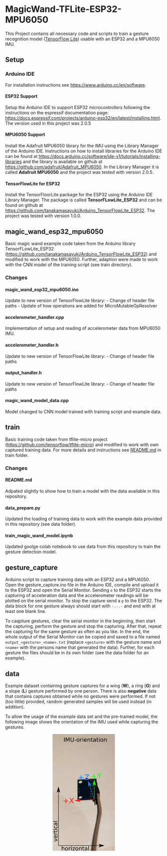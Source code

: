 # MagicWand-TFLite-ESP32-MPU6050

This Project contains all necessary code and scripts to train a gesture recognition model ([TensorFlow Lite](https://tensorflow.org/lite/microcontrollers/overview)) usable with an ESP32 and a MPU6050 IMU.

## Setup

### Arduino IDE

For installation instructions see <https://www.arduino.cc/en/software>.

#### ESP32 Support

Setup the Arduino IDE to support ESP32 microcontrollers following the instructions on the espressif documentation page: <https://docs.espressif.com/projects/arduino-esp32/en/latest/installing.html>. The version used in this project was 2.0.5

#### MPU6050 Support

Install the Adafruit MPU6050 library for the IMU using the Library Manager of the Arduino IDE. Instructions on how to install libraries for the Arduino IDE can be found at <https://docs.arduino.cc/software/ide-v1/tutorials/installing-libraries> and the library is available on github at <https://github.com/adafruit/Adafruit_MPU6050>. In the Library Manager it is called **Adafruit MPU6050** and the project was tested with version 2.0.5. 

#### TensorFlowLite for ESP32

Install the TensorFloorLite package for the ESP32 using the Arduino IDE Library Manager. The package is called **TensorFLowLite_ESP32** and can be found on github at <https://github.com/tanakamasayuki/Arduino_TensorFlowLite_ESP32>. The project was tested with version 1.0.0.

## magic_wand_esp32_mpu6050

Basic magic wand example code taken from the Arduino library TensorFLowLite_ESP32 (<https://github.com/tanakamasayuki/Arduino_TensorFlowLite_ESP32>) and modified to work with the MPU6050. Further, adaption were made to work with the CNN model of the training script (see train directory).

### Changes

#### magic_wand_esp32_mpu6050.ino

Update to new version of TensorFlowLite library:
    - Change of header file paths
    - Update of how operations are added for MicroMutableOpResolver

#### accelerometer_handler.cpp

Implementation of setup and reading of accelerometer data from MPU6050 IMU.

#### accelerometer_handler.h
Update to new version of TensorFlowLite library:
    - Change of header file paths

#### output_handler.h
Update to new version of TensorFlowLite library:
    - Change of header file paths

#### magic_wand_model_data.cpp

Model changed to CNN model trained with training script and example data.

## train

Basic training code taken from tflite-micro project (<https://github.com/tensorflow/tflite-micro>) and modified to work with own captured training data. For more details and instructions see [README.md](https://github.com/stefan-spiss/MagicWand-TFLite-ESP32-MPU6050/tree/main/train#readme) in train folder.

### Changes

#### README.md

Adpated slightly to show how to train a model with the data available in this repository.

#### data_prepare.py

Updated the loading of training data to work with the example data provided in this repository (see data folder).

#### train_magic_wand_model.ipynb

Updated goolge colab notebook to use data from this repository to train the gesture detection model.

## gesture_capture

Arduino script to capture training data with an ESP32 and a MPU6050. Open the gesture_capture.ino file in the Arduino IDE, compile and upload it to the ESP32 and open the Serial Monitor. Sending `o` to the ESP32 starts the capturing of acceleration data and the accelerometer readings will be plotted on the serial monitor. To stop the capture send a `p` to the ESP32. The data block for one gesture always should start with `-.-.-` and end with at least one blank line.

To caqpture gestures, clear the serial monitor in the beginning, then start the capturing, perform the gesture and stop the capturing. After that, repeat the capturing for the same gesture as often as you like. In the end, the whole output of the Serial Monitor can be copied and saved to a file named `output_<gesture>_<name>.txt` (replace `<gesture>` with the gesture name and `<name>` with the persons name that generated the data). Further, for each gesture the files should be in its own folder (see the data folder for an example).

## data

Example dataset containing gesture captures for a wing (**W**), a ring (**O**) and a slope (**L**) gesture performed by one person. There is also **negative** data that contains captures obtained while no gestures were performed. If not (too little) provided, random generated samples will be used instead (in addition). 

To allow the usage of the example data set and the pre-trained model, the following image shows the orientation of the IMU used while capturing the gestures.

<p align="center">
    <img src="data/IMU_orientation.jpeg" alt="Image of IMU orientation" width="200">
</p>
